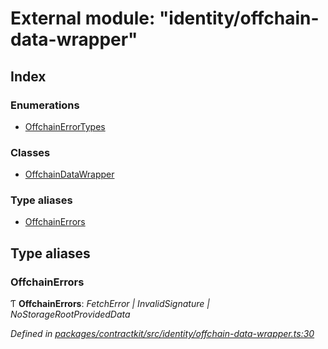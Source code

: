 # External module: "identity/offchain-data-wrapper"

## Index

### Enumerations

* [OffchainErrorTypes](../enums/_identity_offchain_data_wrapper_.offchainerrortypes.md)

### Classes

* [OffchainDataWrapper](../classes/_identity_offchain_data_wrapper_.offchaindatawrapper.md)

### Type aliases

* [OffchainErrors](_identity_offchain_data_wrapper_.md#offchainerrors)

## Type aliases

###  OffchainErrors

Ƭ **OffchainErrors**: *FetchError | InvalidSignature | NoStorageRootProvidedData*

*Defined in [packages/contractkit/src/identity/offchain-data-wrapper.ts:30](https://github.com/celo-org/celo-monorepo/blob/master/packages/contractkit/src/identity/offchain-data-wrapper.ts#L30)*
